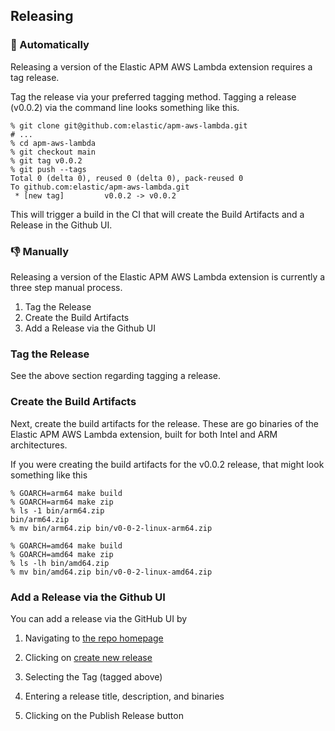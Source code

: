
## Releasing

### :robot: Automatically

Releasing a version of the Elastic APM AWS Lambda extension requires a tag release.

Tag the release via your preferred tagging method.  Tagging a release (v0.0.2) via the command line looks something like this.

    % git clone git@github.com:elastic/apm-aws-lambda.git
    # ...
    % cd apm-aws-lambda
    % git checkout main
    % git tag v0.0.2
    % git push --tags
    Total 0 (delta 0), reused 0 (delta 0), pack-reused 0
    To github.com:elastic/apm-aws-lambda.git
     * [new tag]         v0.0.2 -> v0.0.2

This will trigger a build in the CI that will create the Build Artifacts
and a Release in the Github UI.

### :thumbsdown: Manually

Releasing a version of the Elastic APM AWS Lambda extension is currently a three step manual process.

1. Tag the Release
2. Create the Build Artifacts
3. Add a Release via the Github UI

### Tag the Release

See the above section regarding tagging a release.
### Create the Build Artifacts

Next, create the build artifacts for the release.  These are go binaries of the Elastic APM AWS Lambda extension, built for both Intel and ARM architectures.

If you were creating the build artifacts for the v0.0.2 release, that might look something like this


    % GOARCH=arm64 make build
    % GOARCH=arm64 make zip
    % ls -1 bin/arm64.zip
    bin/arm64.zip
    % mv bin/arm64.zip bin/v0-0-2-linux-arm64.zip

    % GOARCH=amd64 make build
    % GOARCH=amd64 make zip
    % ls -lh bin/amd64.zip
    % mv bin/amd64.zip bin/v0-0-2-linux-amd64.zip

###  Add a Release via the Github UI

You can add a release via the GitHub UI by

1. Navigating to [the repo homepage](https://github.com/elastic/apm-aws-lambda/)

2. Clicking on [create new release](https://github.com/elastic/apm-aws-lambda/releases/new)

3. Selecting the Tag (tagged above)

4. Entering a release title, description, and binaries

5. Clicking on the Publish Release button
